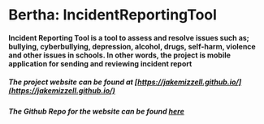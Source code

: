 # Bertha: IncidentReportingTool

#### Incident Reporting Tool is a tool to assess and resolve issues such as; bullying, cyberbullying, depression, alcohol, drugs, self-harm, violence and other issues in schools. In other words, the project is mobile application for sending and reviewing incident report

##### The project website can be found at [https://jakemizzell.github.io/](https://jakemizzell.github.io/)
##### The Github Repo for the website can be found [here](https://github.com/jakemizzell/jakemizzell.github.io)
